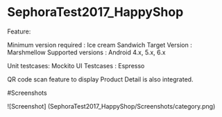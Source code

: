 # SephoraTest2017_HappyShop

Feature:

Minimum version required : Ice cream Sandwich
Target Version : Marshmellow
Supported versions : Android 4.x, 5.x, 6.x

Unit testcases: Mockito
UI Testcases : Espresso

QR code scan feature to display Product Detail is also integrated.

#Screenshots

![Screenshot] (SephoraTest2017_HappyShop/Screenshots/category.png)



